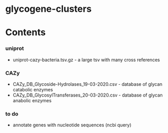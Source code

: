 # glycogene-clusters

# Contents

### uniprot
-  uniprot-cazy-bacteria.tsv.gz - a large tsv with many cross references

### CAZy
- CAZy_DB_Glycoside-Hydrolases_19-03-2020.csv - database of glycan catabolic enzymes
- CAZy_DB_GlycosylTransferases_20-03-2020.csv - database of glycan anabolic enzymes

### to do
- annotate genes with nucleotide sequences (ncbi query)
